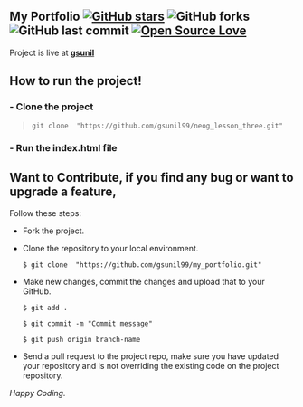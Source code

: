## My Portfolio [![GitHub stars](https://img.shields.io/github/stars/gsunil99/neog_lesson_three?style=social)](https://github.com/login?return_to=%2Fgsunil99%neog_lesson_three) ![GitHub forks](https://img.shields.io/github/forks/gsunil99/neog_lesson_three?style=social) ![GitHub last commit](https://img.shields.io/github/last-commit/gsunil99/neog_lesson_three) [![Open Source Love](https://badges.frapsoft.com/os/v2/open-source.svg?v=103)](https://github.com/gsunil99/neog_lesson_three)

Project is live at [**gsunil**](https://gsunil.netlify.app/)

## How to run the project!
### - Clone the project
> ``` git clone  "https://github.com/gsunil99/neog_lesson_three.git" ```
### - Run the index.html file

 ## Want to Contribute, if you find any bug or want to upgrade a feature,
Follow these steps:
- Fork the project.
- Clone the repository to your local environment.

    ```$ git clone  "https://github.com/gsunil99/my_portfolio.git" ```
    
- Make new changes, commit the changes and upload that to your GitHub.

    `$ git add .`
    
    `$ git commit -m "Commit message" `
    
    `$ git push origin branch-name`
    
- Send a pull request to the project repo, make sure you have updated your repository and is not overriding the existing code on the project repository.

_Happy Coding._
